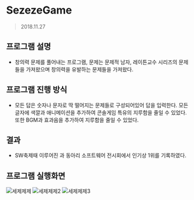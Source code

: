 # SezezeGame
> 2018.11.27

## 프로그램 설명
- 창의력 문제를 풀어내는 프로그램, 문제는 문제적 남자, 레이튼교수 시리즈의 문제들을 가져왔으며 창의력을 유발하는 문제들을 가져왔다.

## 프로그램 진행 방식
- 모든 답은 숫자나 문자로 딱 떨어지는 문제들로 구성되어있어 답을 입력한다. 모든 글자에 색깔과 애니메이션을 추가하여 콘솔게임 특유의 지루함을 줄일 수 있었다. 또한 BGM과 효과음을 추가하여 지루함을 줄일 수 있었다.

## 결과
- SW축제때 이루어진 과 동아리 소프트웨어 전시회에서 인기상 1위를 기록하였다.

## 프로그램 실행화면
![세제제제](https://user-images.githubusercontent.com/46768743/56939557-fe017500-6b43-11e9-9067-73e5018f4112.PNG)
![세제제제2](https://user-images.githubusercontent.com/46768743/56939558-ff32a200-6b43-11e9-89c8-4d7ad2947eac.PNG)
![세제제제3](https://user-images.githubusercontent.com/46768743/56939559-ffcb3880-6b43-11e9-99d9-c3e74029ed20.PNG)
